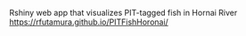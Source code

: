 Rshiny web app that visualizes PIT-tagged fish in Hornai River
https://rfutamura.github.io/PITFishHoronai/
